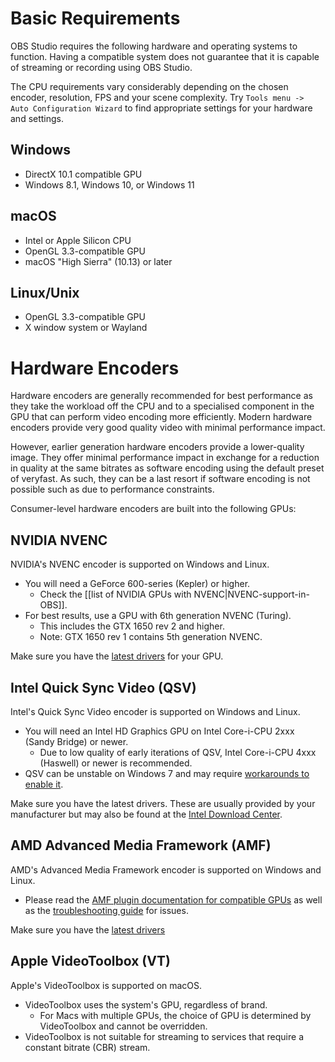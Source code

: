 # Basic Requirements

OBS Studio requires the following hardware and operating systems to function. Having a compatible system does not guarantee that it is capable of streaming or recording using OBS Studio.

The CPU requirements vary considerably depending on the chosen encoder, resolution, FPS and your scene complexity. Try `Tools menu -> Auto Configuration Wizard` to find appropriate settings for your hardware and settings.

## Windows

- DirectX 10.1 compatible GPU
- Windows 8.1, Windows 10, or Windows 11

## macOS

- Intel or Apple Silicon CPU
- OpenGL 3.3-compatible GPU
- macOS "High Sierra" (10.13) or later

## Linux/Unix

- OpenGL 3.3-compatible GPU
- X window system or Wayland

# Hardware Encoders

Hardware encoders are generally recommended for best performance as they take the workload off the CPU and to a specialised component in the GPU that can perform video encoding more efficiently. Modern hardware encoders provide very good quality video with minimal performance impact.

However, earlier generation hardware encoders provide a lower-quality image. They offer minimal performance impact in exchange for a reduction in quality at the same bitrates as software encoding using the default preset of veryfast. As such, they can be a last resort if software encoding is not possible such as due to performance constraints.

Consumer-level hardware encoders are built into the following GPUs:

## NVIDIA NVENC

NVIDIA's NVENC encoder is supported on Windows and Linux.

* You will need a GeForce 600-series (Kepler) or higher.
  * Check the [[list of NVIDIA GPUs with NVENC|NVENC-support-in-OBS]].
* For best results, use a GPU with 6th generation NVENC (Turing).
  * This includes the GTX 1650 rev 2 and higher.
  * Note: GTX 1650 rev 1 contains 5th generation NVENC.

Make sure you have the [latest drivers](https://www.nvidia.com/en-us/geforce/drivers/) for your GPU.

## Intel Quick Sync Video (QSV)

Intel's Quick Sync Video encoder is supported on Windows and Linux.

* You will need an Intel HD Graphics GPU on Intel Core-i-CPU 2xxx (Sandy Bridge) or newer.
  * Due to low quality of early iterations of QSV, Intel Core-i-CPU 4xxx (Haswell) or newer is recommended.
* QSV can be unstable on Windows 7 and may require [workarounds to enable it](https://obsproject.com/forum/resources/how-to-use-quicksync.82/).

Make sure you have the latest drivers. These are usually provided by your manufacturer but may also be found at the [Intel Download Center](https://downloadcenter.intel.com/).

## AMD Advanced Media Framework (AMF)

AMD's Advanced Media Framework encoder is supported on Windows and Linux.

* Please read the [AMF plugin documentation for compatible GPUs](https://github.com/obsproject/obs-amd-encoder/wiki/Hardware-Support) as well as the [troubleshooting guide](https://github.com/obsproject/obs-amd-encoder/wiki/Guide%3A-Troubleshooting) for issues.

Make sure you have the [latest drivers](https://www.amd.com/en/support)

## Apple VideoToolbox (VT)

Apple's VideoToolbox is supported on macOS.

* VideoToolbox uses the system's GPU, regardless of brand.
  * For Macs with multiple GPUs, the choice of GPU is determined by VideoToolbox and cannot be overridden.
* VideoToolbox is not suitable for streaming to services that require a constant bitrate (CBR) stream.